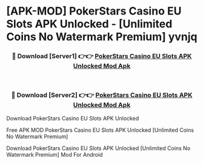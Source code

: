 # [APK-MOD] PokerStars Casino EU  Slots APK Unlocked - [Unlimited Coins No Watermark Premium] yvnjq



<div align="center">
<h3>🔴 Download [Server1] 👉👉 <a href="https://momento.my/?title=PokerStars_Casino_EU__Slots_APK_Unlocked">PokerStars Casino EU  Slots APK Unlocked Mod Apk</a></h3><br>

<h3>🔴 Download [Server2] 👉👉 <a href="https://momento.my/?title=PokerStars_Casino_EU__Slots_APK_Unlocked">PokerStars Casino EU  Slots APK Unlocked Mod Apk</a></h3>
</div>



Download PokerStars Casino EU  Slots APK Unlocked 

Free APK MOD PokerStars Casino EU  Slots APK Unlocked [Unlimited Coins No Watermark Premium]

Download PokerStars Casino EU  Slots APK Unlocked [Unlimited Coins No Watermark Premium] Mod For Android
